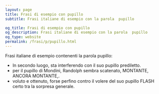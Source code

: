 ```yaml
---
layout: page
title: Frasi di esempio con pupillo 
subtitle: Frasi italiane di esempio con la parola  pupillo

og_title: Frasi di esempio con pupillo 
og_description: Frasi italiane di esempio con la parola  pupillo
og_type: website
permalink: /frasi/p/pupillo.html
---
```


Frasi italiane di esempio contenenti la parola pupillo:


- In secondo luogo, sta interferendo con il suo pupillo prediletto.
- per il pupillo di Mondini, Randolph sembra scatenato, MONTANTE, ANCORA MONTANTE,.
- voluto e ottenuto, forse perfino contro il volere del suo pupillo FLASH certo tra la sorpresa generale.
